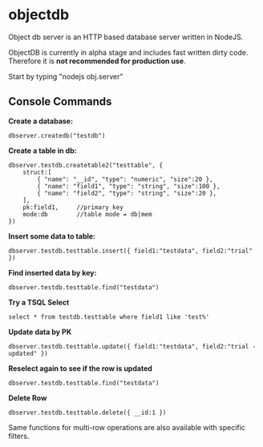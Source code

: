 objectdb
========

Object db server is an HTTP based database server written in NodeJS.

ObjectDB is currently in alpha stage and includes fast written dirty code. Therefore it is **not recommended for production use**. 

Start by typing "nodejs obj.server"

Console Commands
----------------

**Create a database:**   

	dbserver.createdb("testdb")
 
**Create a table in db:**   

	dbserver.testdb.createtable2("testtable", {   
		struct:[   
			{ "name": "__id", "type": "numeric", "size":20 },   
			{ "name": "field1", "type": "string", "size":100 },   
			{ "name": "field2", "type": "string", "size":20 },   
		],   
		pk:field1,     //primary key   
		mode:db        //table mode = db|mem   
	})   
 
**Insert some data to table:**   

	dbserver.testdb.testtable.insert({ field1:"testdata", field2:"trial" })   
   
**Find inserted data by key:**   

	dbserver.testdb.testtable.find("testdata")   

**Try a TSQL Select**   

	select * from testdb.testtable where field1 like 'test%'   

**Update data by PK**   

	dbserver.testdb.testtable.update({ field1:"testdata", field2:"trial - updated" })   

**Reselect again to see if the row is updated**   

	dbserver.testdb.testtable.find("testdata")   

**Delete Row**   

	dbserver.testdb.testtable.delete({ __id:1 })   
  
  
  
Same functions for multi-row operations are also available with specific filters.
  
  
   
 

   
